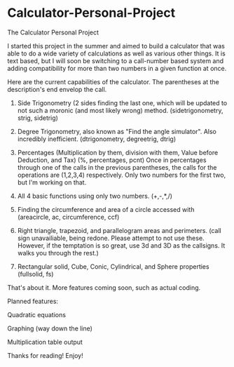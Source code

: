 # Calculator-Personal-Project

The Calculator Personal Project

I started this project in the summer and aimed to build a calculator that was able to do a wide variety of calculations
as well as various other things. It is text based, but I will soon be switching to a call-number based system 
and adding compatibility for more than two numbers in a given function at once.

Here are the current capabilities of the calculator. The parentheses at the description's end envelop the call.

1. Side Trigonometry (2 sides finding the last one, which will be updated to not such a moronic (and most likely wrong) method. (sidetrigonometry, strig, sidetrig)

2. Degree Trigonometry, also known as "Find the angle simulator". Also incredibly inefficient. (dtrigonometry, degreetrig, dtrig)

3. Percentages (Multiplication by them, division with them, Value before Deduction, and Tax) (%, percentages, pcnt)
Once in percentages through one of the calls in the previous parentheses, the calls for the operations are (1,2,3,4) respectively. Only two numbers for the first two, but I'm working on that.

4. All 4 basic functions using only two numbers. (+,-,*,/) 

5. Finding the circumference and area of a circle accessed with (areacircle, ac, circumference, ccf)

6. Right triangle, trapezoid, and parallelogram areas and perimeters. (call sign unavailiable, being redone. Please attempt to not use these. However, if the temptation is so great, use 3d and 3D as the callsigns. It walks you through the rest.) 

7. Rectangular solid, Cube, Conic, Cylindrical, and Sphere properties (fullsolid, fs) 

That's about it. More features coming soon, such as actual coding.

Planned features: 

Quadratic equations 

Graphing (way down the line) 

Multiplication table output 


Thanks for reading! Enjoy!
